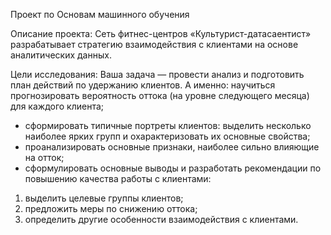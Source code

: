 Проект по Основам машинного обучения

Описание проекта: 
Сеть фитнес-центров «Культурист-датасаентист» разрабатывает стратегию взаимодействия с клиентами на основе аналитических данных.

Цели исследования: 
Ваша задача — провести анализ и подготовить план действий по удержанию клиентов.
А именно: научиться прогнозировать вероятность оттока (на уровне следующего месяца) для каждого клиента; 
- сформировать типичные портреты клиентов: выделить несколько наиболее ярких групп и охарактеризовать их основные свойства;
- проанализировать основные признаки, наиболее сильно влияющие на отток; 
- сформулировать основные выводы и разработать рекомендации по повышению качества работы с клиентами:
1) выделить целевые группы клиентов;
2) предложить меры по снижению оттока;
3) определить другие особенности взаимодействия с клиентами.
